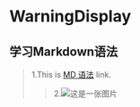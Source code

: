 # WarningDisplay
## 学习Markdown语法
>1.This is [MD 语法](http://wowubuntu.com/markdown/basic.html "MD语法") link.
>>2.![这是一张图片](https://github.com/fxslltfxl/WarningDisplay/blob/master/nothing/2.gif "fuck you ")

